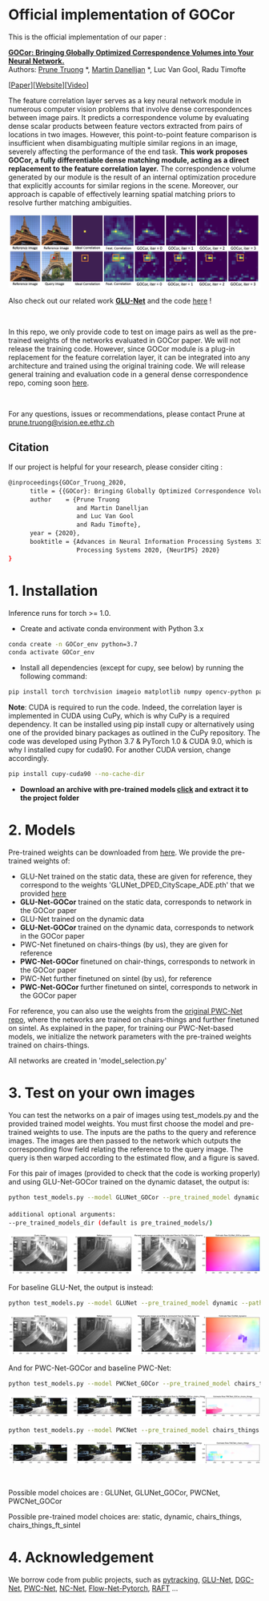 # Official implementation of GOCor


This is the official implementation of our paper : 

[**GOCor: Bringing Globally Optimized Correspondence Volumes into Your Neural Network.**](https://arxiv.org/abs/2009.07823)
<br />
Authors: [Prune Truong](https://prunetruong.com/) *, [Martin Danelljan](https://martin-danelljan.github.io/) *, Luc Van Gool, Radu Timofte<br />

\[[Paper](https://arxiv.org/abs/2009.07823)\]\[[Website](https://prunetruong.com/research/gocor)\]\[[Video](https://www.youtube.com/watch?v=V22MyFChBCs)\]



The feature correlation layer serves as a key neural network module in numerous computer vision problems that
involve dense correspondences between image pairs. It predicts a correspondence volume by evaluating dense scalar products 
between feature vectors extracted from pairs of locations in two images. However, this point-to-point feature comparison 
is insufficient when disambiguating multiple similar regions in an image, severely affecting the performance of 
the end task. 
**This work proposes GOCor, a fully differentiable dense matching module, acting as a direct replacement to 
the feature correlation layer.** The correspondence volume generated by our module is the result of an internal 
optimization procedure that explicitly accounts for similar regions in the scene. Moreover, our approach is 
capable of effectively learning spatial matching priors to resolve further matching ambiguities. 


![alt text](/images/corr_diff_iteration.jpg)



Also check out our related work [**GLU-Net**](https://arxiv.org/abs/1912.05524) and the code
[here](https://github.com/PruneTruong/GLU-Net) !

<br />

In this repo, we only provide code to test on image pairs as well as the pre-trained weights of the networks evaluated in GOCor paper.
We will not release the training code. However, since GOCor module is a plug-in replacement for the feature correlation layer, it can be integrated into any architecture and trained using the original training code. 
We will release general training and evaluation code in a general dense correspondence repo, coming soon [here](https://github.com/PruneTruong/PDCNet).

<br />

For any questions, issues or recommendations, please contact Prune at prune.truong@vision.ee.ethz.ch


## Citation

If our project is helpful for your research, please consider citing :
```bash
@inproceedings{GOCor_Truong_2020,
      title = {{GOCor}: Bringing Globally Optimized Correspondence Volumes into Your Neural Network},
      author    = {Prune Truong 
                   and Martin Danelljan 
                   and Luc Van Gool 
                   and Radu Timofte},
      year = {2020},
      booktitle = {Advances in Neural Information Processing Systems 33: Annual Conference on Neural Information
                   Processing Systems 2020, {NeurIPS} 2020}
}
```

 
# 1. Installation <a name="Installation"></a>

Inference runs for torch >= 1.0. 


* Create and activate conda environment with Python 3.x

```bash
conda create -n GOCor_env python=3.7
conda activate GOCor_env
```

* Install all dependencies (except for cupy, see below) by running the following command:
```bash
pip install torch torchvision imageio matplotlib numpy opencv-python pandas 
```

**Note**: CUDA is required to run the code. Indeed, the correlation layer is implemented in CUDA using CuPy, 
which is why CuPy is a required dependency. It can be installed using pip install cupy or alternatively using one of the 
provided binary packages as outlined in the CuPy repository. The code was developed using Python 3.7 & PyTorch 1.0 & CUDA 9.0, 
which is why I installed cupy for cuda90. For another CUDA version, change accordingly. 

```bash
pip install cupy-cuda90 --no-cache-dir 
```


* **Download an archive with pre-trained models [click](https://drive.google.com/file/d/1DKoIhE80xW7y3phbLDPfJiYYFo3Vf8am/view?usp=sharing) and extract it to the project folder**                                                


# 2. Models

Pre-trained weights can be downloaded from [here](https://drive.google.com/file/d/1DKoIhE80xW7y3phbLDPfJiYYFo3Vf8am/view?usp=sharing).
We provide the pre-trained weights of:
* GLU-Net trained on the static data, these are given for reference, they correspond to the weights 'GLUNet_DPED_CityScape_ADE.pth' that we provided [here](https://github.com/PruneTruong/GLU-Net)
* **GLU-Net-GOCor** trained on the static data, corresponds to network in the GOCor paper
* GLU-Net trained on the dynamic data
* **GLU-Net-GOCor** trained on the dynamic data, corresponds to network in the GOCor paper
* PWC-Net finetuned on chairs-things (by us), they are given for reference 
* **PWC-Net-GOCor** finetuned on chair-things, corresponds to network in the GOCor paper
* PWC-Net further finetuned on sintel (by us), for reference
* **PWC-Net-GOCor** further finetuned on sintel, corresponds to network in the GOCor paper

For reference, you can also use the weights from the [original PWC-Net repo](https://github.com/NVlabs/PWC-Net/tree/master/PyTorch), where the networks are trained on chairs-things and further finetuned on sintel.
As explained in the paper, for training our PWC-Net-based models, we initialize the network parameters with the pre-trained weights trained on chairs-things. 


All networks are created in 'model_selection.py'


# 3. Test on your own images 

You can test the networks on a pair of images using test_models.py and the provided trained model weights. 
You must first choose the model and pre-trained weights to use. 
The inputs are the paths to the query and reference images. 
The images are then passed to the network which outputs the corresponding flow field relating the reference to the query image. 
The query is then warped according to the estimated flow, and a figure is saved. 

For this pair of images (provided to check that the code is working properly) and using GLU-Net-GOCor trained on the dynamic dataset, the output is:

```bash
python test_models.py --model GLUNet_GOCor --pre_trained_model dynamic --path_query_image images/eth3d_query.png --path_reference_image images/eth3d_reference.png --write_dir evaluation/

additional optional arguments:
--pre_trained_models_dir (default is pre_trained_models/)
```
![alt text](/images/eth3d_warped_query_image_GLUNet_GOCor_dynamic.png)

For baseline GLU-Net, the output is instead:

```bash
python test_models.py --model GLUNet --pre_trained_model dynamic --path_query_image images/eth3d_query.png --path_reference_image images/eth3d_reference.png --write_dir evaluation/

```
![alt text](/images/eth3d_warped_query_image_GLUNet_dynamic.png)



And for PWC-Net-GOCor and baseline PWC-Net:


```bash
python test_models.py --model PWCNet_GOCor --pre_trained_model chairs_things --path_query_image images/kitti2015_query.png --path_reference_image images/kitti2015_reference.png --write_dir evaluation/
```

![alt text](/images/kitti2015_warped_query_image_PWCNet_GOCor_chairs_things.png)


```bash
python test_models.py --model PWCNet --pre_trained_model chairs_things --path_query_image images/kitti2015_query.png --path_reference_image images/kitti2015_reference.png --write_dir evaluation/
```
![alt text](/images/kitti2015_warped_query_image_PWCNet_chairs_things.png)

<br />


Possible model choices are : GLUNet, GLUNet_GOCor, PWCNet, PWCNet_GOCor

Possible pre-trained model choices are: static, dynamic, chairs_things, chairs_things_ft_sintel

# 4. Acknowledgement <a name="Acknowledgement"></a>

We borrow code from public projects, such as [pytracking](https://github.com/visionml/pytracking), [GLU-Net](https://github.com/PruneTruong/GLU-Net), 
[DGC-Net](https://github.com/AaltoVision/DGC-Net), [PWC-Net](https://github.com/NVlabs/PWC-Net), 
[NC-Net](https://github.com/ignacio-rocco/ncnet), [Flow-Net-Pytorch](https://github.com/ClementPinard/FlowNetPytorch), 
[RAFT](https://github.com/princeton-vl/RAFT) ...


